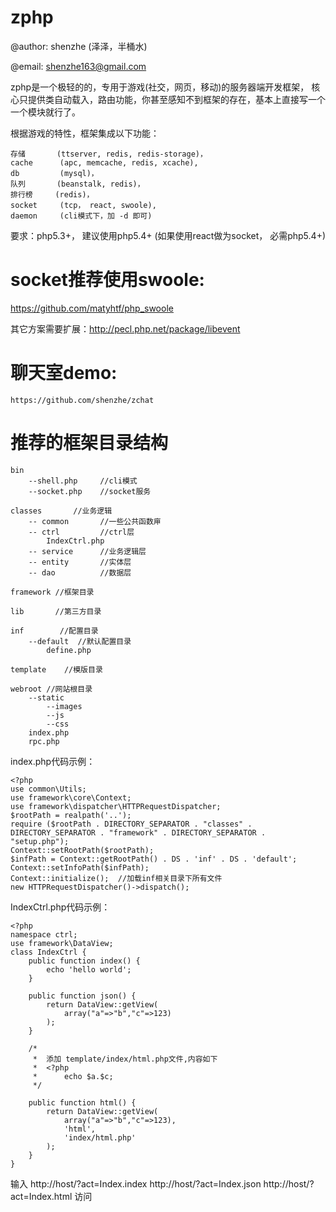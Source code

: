zphp
====

@author: shenzhe (泽泽，半桶水)

@email: shenzhe163@gmail.com

zphp是一个极轻的的，专用于游戏(社交，网页，移动)的服务器端开发框架， 核心只提供类自动载入，路由功能，你甚至感知不到框架的存在，基本上直接写一个一个模块就行了。

根据游戏的特性，框架集成以下功能：

    存储       (ttserver, redis, redis-storage)，
    cache      (apc, memcache, redis, xcache), 
    db         (mysql)，
    队列       (beanstalk, redis)，
    排行榜     (redis)，
    socket     (tcp， react, swoole),
    daemon     (cli模式下，加 -d 即可)

要求：php5.3+， 建议使用php5.4+  (如果使用react做为socket，  必需php5.4+)


socket推荐使用swoole:
========================
https://github.com/matyhtf/php_swoole

其它方案需要扩展：http://pecl.php.net/package/libevent


     
聊天室demo:
=============
    https://github.com/shenzhe/zchat




推荐的框架目录结构
==================
    bin
        --shell.php     //cli模式
        --socket.php    //socket服务

    classes       //业务逻辑
        -- common       //一些公共函数庘
        -- ctrl         //ctrl层
            IndexCtrl.php
        -- service      //业务逻辑层
        -- entity       //实体层
        -- dao          //数据层

    framework //框架目录

    lib       //第三方目录
    
    inf        //配置目录
        --default  //默认配置目录
            define.php

    template    //模版目录
          
    webroot //网站根目录
        --static
            --images
            --js
            --css
        index.php
        rpc.php

index.php代码示例：

    <?php
    use common\Utils;
    use framework\core\Context;
    use framework\dispatcher\HTTPRequestDispatcher;
    $rootPath = realpath('..');
    require ($rootPath . DIRECTORY_SEPARATOR . "classes" . DIRECTORY_SEPARATOR . "framework" . DIRECTORY_SEPARATOR . "setup.php");
    Context::setRootPath($rootPath);
    $infPath = Context::getRootPath() . DS . 'inf' . DS . 'default';
    Context::setInfoPath($infPath);
    Context::initialize();  //加载inf相关目录下所有文件
    new HTTPRequestDispatcher()->dispatch();

IndexCtrl.php代码示例：

    <?php
    namespace ctrl;
    use framework\DataView;
    class IndexCtrl {
        public function index() {
            echo 'hello world';
        }

        public function json() {
            return DataView::getView(
                array("a"=>"b","c"=>123)
            );
        }

        /*
         *  添加 template/index/html.php文件,内容如下
         *  <?php
         *      echo $a.$c;
         */

        public function html() {
            return DataView::getView(
                array("a"=>"b","c"=>123),
                'html',
                'index/html.php'
            );
        }
    }

输入 http://host/?act=Index.index http://host/?act=Index.json  http://host/?act=Index.html 访问 
